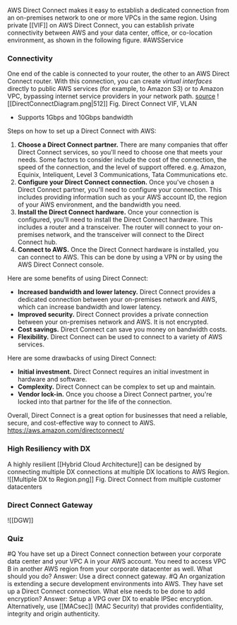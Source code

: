 AWS Direct Connect makes it easy to establish a dedicated connection from an on-premises network to one or more VPCs in the same region. Using private [[VIF]] on AWS Direct Connect, you can establish private connectivity between AWS and your data center, office, or co-location environment, as shown in the following figure. #AWSService 

### Connectivity
One end of the cable is connected to your router, the other to an AWS Direct Connect router. With this connection, you can create _virtual interfaces_ directly to public AWS services (for example, to Amazon S3) or to Amazon VPC, bypassing internet service providers in your network path. [source](https://docs.aws.amazon.com/directconnect/latest/UserGuide/Welcome.html)
![[DirectConnectDiagram.png|512]]
Fig. Direct Connect VIF, VLAN
- Supports 1Gbps and 10Gbps bandwidth

Steps on how to set up a Direct Connect with AWS:

1.  **Choose a Direct Connect partner.** There are many companies that offer Direct Connect services, so you'll need to choose one that meets your needs. Some factors to consider include the cost of the connection, the speed of the connection, and the level of support offered. e.g. Amazon, Equinix, Inteliquent, Level 3 Communications, Tata Communications etc.
2.  **Configure your Direct Connect connection.** Once you've chosen a Direct Connect partner, you'll need to configure your connection. This includes providing information such as your AWS account ID, the region of your AWS environment, and the bandwidth you need.
3.  **Install the Direct Connect hardware.** Once your connection is configured, you'll need to install the Direct Connect hardware. This includes a router and a transceiver. The router will connect to your on-premises network, and the transceiver will connect to the Direct Connect hub.
4.  **Connect to AWS.** Once the Direct Connect hardware is installed, you can connect to AWS. This can be done by using a VPN or by using the AWS Direct Connect console.

Here are some benefits of using Direct Connect:

-   **Increased bandwidth and lower latency.** Direct Connect provides a dedicated connection between your on-premises network and AWS, which can increase bandwidth and lower latency.
-   **Improved security.** Direct Connect provides a private connection between your on-premises network and AWS. It is not encrypted.
-   **Cost savings.** Direct Connect can save you money on bandwidth costs.
-   **Flexibility.** Direct Connect can be used to connect to a variety of AWS services.

Here are some drawbacks of using Direct Connect:

-   **Initial investment.** Direct Connect requires an initial investment in hardware and software.
-   **Complexity.** Direct Connect can be complex to set up and maintain.
-   **Vendor lock-in.** Once you choose a Direct Connect partner, you're locked into that partner for the life of the connection.

Overall, Direct Connect is a great option for businesses that need a reliable, secure, and cost-effective way to connect to AWS.
https://aws.amazon.com/directconnect/

### High Resiliency with DX
A highly resilient [[Hybrid Cloud Architecture]] can be designed by connecting multiple DX connections at multiple DX locations to AWS Region.
![[Multiple DX to Region.png]]
Fig. Direct Connect from multiple customer datacenters

### Direct Connect Gateway
![[DGW]]

### Quiz
#Q You have set up a Direct Connect connection between your corporate data center and your VPC A in your AWS account. You need to access VPC B in another AWS region from your corporate datacenter as well. What should you do? Answer: Use  a direct connect gateway.
#Q An organization is extending a secure development environments into AWS. They have set up a Direct Connect connection. What else needs to be done to add encryption? Answer: Setup a VPG over DX to enable IPSec encryption. Alternatively, use [[MACsec]] (MAC Security) that provides confidentiality, integrity and origin authenticity.